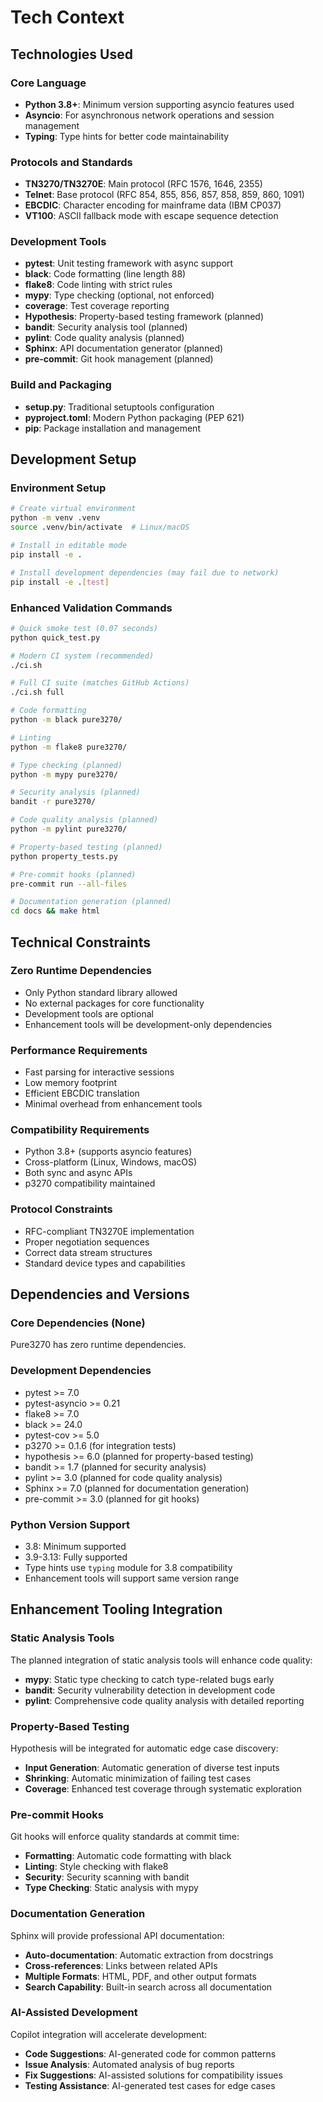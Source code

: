 # Tech Context

## Technologies Used

### Core Language
- **Python 3.8+**: Minimum version supporting asyncio features used
- **Asyncio**: For asynchronous network operations and session management
- **Typing**: Type hints for better code maintainability

### Protocols and Standards
- **TN3270/TN3270E**: Main protocol (RFC 1576, 1646, 2355)
- **Telnet**: Base protocol (RFC 854, 855, 856, 857, 858, 859, 860, 1091)
- **EBCDIC**: Character encoding for mainframe data (IBM CP037)
- **VT100**: ASCII fallback mode with escape sequence detection

### Development Tools
- **pytest**: Unit testing framework with async support
- **black**: Code formatting (line length 88)
- **flake8**: Code linting with strict rules
- **mypy**: Type checking (optional, not enforced)
- **coverage**: Test coverage reporting
- **Hypothesis**: Property-based testing framework (planned)
- **bandit**: Security analysis tool (planned)
- **pylint**: Code quality analysis (planned)
- **Sphinx**: API documentation generator (planned)
- **pre-commit**: Git hook management (planned)

### Build and Packaging
- **setup.py**: Traditional setuptools configuration
- **pyproject.toml**: Modern Python packaging (PEP 621)
- **pip**: Package installation and management

## Development Setup

### Environment Setup
```bash
# Create virtual environment
python -m venv .venv
source .venv/bin/activate  # Linux/macOS

# Install in editable mode
pip install -e .

# Install development dependencies (may fail due to network)
pip install -e .[test]
```

### Enhanced Validation Commands
```bash
# Quick smoke test (0.07 seconds)
python quick_test.py

# Modern CI system (recommended)
./ci.sh

# Full CI suite (matches GitHub Actions)
./ci.sh full

# Code formatting
python -m black pure3270/

# Linting
python -m flake8 pure3270/

# Type checking (planned)
python -m mypy pure3270/

# Security analysis (planned)
bandit -r pure3270/

# Code quality analysis (planned)
python -m pylint pure3270/

# Property-based testing (planned)
python property_tests.py

# Pre-commit hooks (planned)
pre-commit run --all-files

# Documentation generation (planned)
cd docs && make html
```

## Technical Constraints

### Zero Runtime Dependencies
- Only Python standard library allowed
- No external packages for core functionality
- Development tools are optional
- Enhancement tools will be development-only dependencies

### Performance Requirements
- Fast parsing for interactive sessions
- Low memory footprint
- Efficient EBCDIC translation
- Minimal overhead from enhancement tools

### Compatibility Requirements
- Python 3.8+ (supports asyncio features)
- Cross-platform (Linux, Windows, macOS)
- Both sync and async APIs
- p3270 compatibility maintained

### Protocol Constraints
- RFC-compliant TN3270E implementation
- Proper negotiation sequences
- Correct data stream structures
- Standard device types and capabilities

## Dependencies and Versions

### Core Dependencies (None)
Pure3270 has zero runtime dependencies.

### Development Dependencies
- pytest >= 7.0
- pytest-asyncio >= 0.21
- flake8 >= 7.0
- black >= 24.0
- pytest-cov >= 5.0
- p3270 >= 0.1.6 (for integration tests)
- hypothesis >= 6.0 (planned for property-based testing)
- bandit >= 1.7 (planned for security analysis)
- pylint >= 3.0 (planned for code quality analysis)
- Sphinx >= 7.0 (planned for documentation generation)
- pre-commit >= 3.0 (planned for git hooks)

### Python Version Support
- 3.8: Minimum supported
- 3.9-3.13: Fully supported
- Type hints use `typing` module for 3.8 compatibility
- Enhancement tools will support same version range

## Enhancement Tooling Integration

### Static Analysis Tools
The planned integration of static analysis tools will enhance code quality:
- **mypy**: Static type checking to catch type-related bugs early
- **bandit**: Security vulnerability detection in development code
- **pylint**: Comprehensive code quality analysis with detailed reporting

### Property-Based Testing
Hypothesis will be integrated for automatic edge case discovery:
- **Input Generation**: Automatic generation of diverse test inputs
- **Shrinking**: Automatic minimization of failing test cases
- **Coverage**: Enhanced test coverage through systematic exploration

### Pre-commit Hooks
Git hooks will enforce quality standards at commit time:
- **Formatting**: Automatic code formatting with black
- **Linting**: Style checking with flake8
- **Security**: Security scanning with bandit
- **Type Checking**: Static analysis with mypy

### Documentation Generation
Sphinx will provide professional API documentation:
- **Auto-documentation**: Automatic extraction from docstrings
- **Cross-references**: Links between related APIs
- **Multiple Formats**: HTML, PDF, and other output formats
- **Search Capability**: Built-in search across all documentation

### AI-Assisted Development
Copilot integration will accelerate development:
- **Code Suggestions**: AI-generated code for common patterns
- **Issue Analysis**: Automated analysis of bug reports
- **Fix Suggestions**: AI-assisted solutions for compatibility issues
- **Testing Assistance**: AI-generated test cases for edge cases
